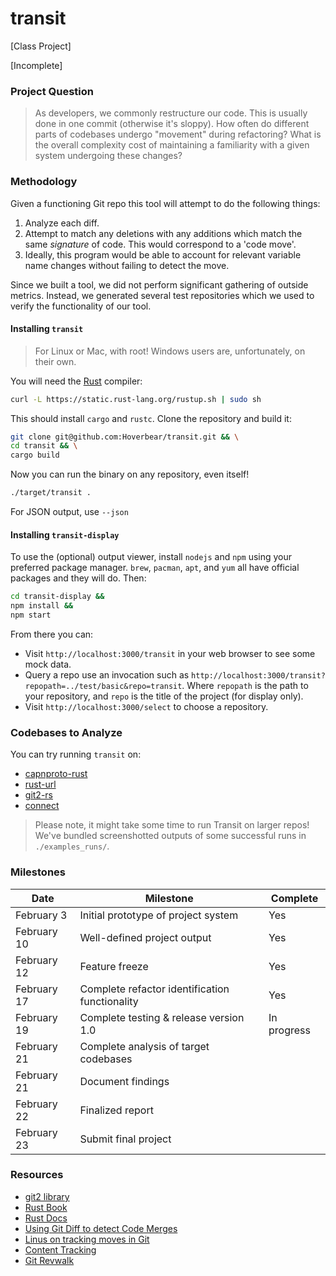 # transit

[Class Project]

[Incomplete]

### Project Question

> As developers, we commonly restructure our code. This is usually done in one commit (otherwise it's sloppy). How often do different parts of codebases undergo "movement" during refactoring? What is the overall complexity cost of maintaining a familiarity with a given system undergoing these changes?

### Methodology

Given a functioning Git repo this tool will attempt to do the following things:

1. Analyze each diff.
2. Attempt to match any deletions with any additions which match the same *signature* of code. This would correspond to a 'code move'.
3. Ideally, this program would be able to account for relevant variable name changes without failing to detect the move.

Since we built a tool, we did not perform significant gathering of outside metrics. Instead, we generated several test repositories which we used to verify the functionality of our tool.

#### Installing `transit`

> For Linux or Mac, with root! Windows users are, unfortunately, on their own.

You will need the [Rust](http://rust-lang.org/) compiler:

```bash
curl -L https://static.rust-lang.org/rustup.sh | sudo sh
```

This should install `cargo` and `rustc`. Clone the repository and build it:

```bash
git clone git@github.com:Hoverbear/transit.git && \
cd transit && \
cargo build
```

Now you can run the binary on any repository, even itself!

```bash
./target/transit .
```

For JSON output, use `--json`

#### Installing `transit-display`

To use the (optional) output viewer, install `nodejs` and `npm` using your preferred package manager. `brew`, `pacman`, `apt`, and `yum` all have official packages and they will do. Then:

```bash
cd transit-display &&
npm install &&
npm start
```

From there you can:

* Visit `http://localhost:3000/transit` in your web browser to see some mock data.
* Query a repo use an invocation such as `http://localhost:3000/transit?repopath=../test/basic&repo=transit`. Where `repopath` is the path to your repository, and `repo` is the title of the project (for display only).
* Visit `http://localhost:3000/select` to choose a repository.

### Codebases to Analyze

You can try running `transit` on:

* [capnproto-rust](https://github.com/dwrensha/capnproto-rust)
* [rust-url](https://github.com/servo/rust-url)
* [git2-rs](https://github.com/alexcrichton/git2-rs/)
* [connect](https://github.com/senchalabs/connect)

> Please note, it might take some time to run Transit on larger repos! We've bundled screenshotted outputs of some successful runs in `./examples_runs/`.

### Milestones

Date | Milestone | Complete
----------- | ------------- | -----
February 3 | Initial prototype of project system | Yes
February 10 | Well-defined project output | Yes
February 12 | Feature freeze | Yes
February 17 | Complete refactor identification functionality | Yes
February 19 | Complete testing & release version 1.0 | In progress
February 21 | Complete analysis of target codebases |
February 21 | Document findings |
February 22 | Finalized report |
February 23 | Submit final project |

### Resources

* [git2 library](http://alexcrichton.com/git2-rs/git2/index.html)
* [Rust Book](http://doc.rust-lang.org/book/)
* [Rust Docs](http://doc.rust-lang.org/std/index.html)
* [Using Git Diff to detect Code Merges](http://stackoverflow.com/a/12805390)
* [Linus on tracking moves in Git](http://article.gmane.org/gmane.comp.version-control.git/217)
* [Content Tracking](https://gitster.livejournal.com/35628.html)
* [Git Revwalk](http://ben.straub.cc/2013/10/02/revwalk/)

